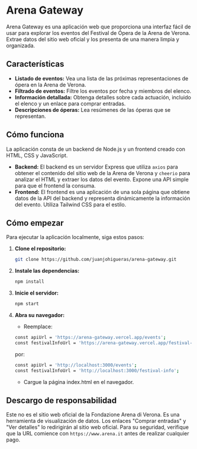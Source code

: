 # Arena Gateway

Arena Gateway es una aplicación web que proporciona una interfaz fácil de usar para explorar los eventos del Festival de Ópera de la Arena de Verona. Extrae datos del sitio web oficial y los presenta de una manera limpia y organizada.

## Características

- **Listado de eventos:** Vea una lista de las próximas representaciones de ópera en la Arena de Verona.
- **Filtrado de eventos:** Filtre los eventos por fecha y miembros del elenco.
- **Información detallada:** Obtenga detalles sobre cada actuación, incluido el elenco y un enlace para comprar entradas.
- **Descripciones de óperas:** Lea resúmenes de las óperas que se representan.

## Cómo funciona

La aplicación consta de un backend de Node.js y un frontend creado con HTML, CSS y JavaScript.

- **Backend:** El backend es un servidor Express que utiliza `axios` para obtener el contenido del sitio web de la Arena de Verona y `cheerio` para analizar el HTML y extraer los datos del evento. Expone una API simple para que el frontend la consuma.
- **Frontend:** El frontend es una aplicación de una sola página que obtiene datos de la API del backend y representa dinámicamente la información del evento. Utiliza Tailwind CSS para el estilo.

## Cómo empezar

Para ejecutar la aplicación localmente, siga estos pasos:

1. **Clone el repositorio:**
   ```bash
   git clone https://github.com/juanjohigueras/arena-gateway.git
   ```

2. **Instale las dependencias:**
   ```bash
   npm install
   ```

3. **Inicie el servidor:**
   ```bash
   npm start
   ```

4. **Abra su navegador:**
   - Reemplace:

   ```bash
   const apiUrl = 'https://arena-gateway.vercel.app/events';
   const festivalInfoUrl = 'https://arena-gateway.vercel.app/festival-info';
   ```
   por:

   ```bash
   const apiUrl = 'http://localhost:3000/events';
   const festivalInfoUrl = 'http://localhost:3000/festival-info';
   ```

   - Cargue la página index.html en el navegador.

## Descargo de responsabilidad

Este no es el sitio web oficial de la Fondazione Arena di Verona. Es una herramienta de visualización de datos. Los enlaces "Comprar entradas" y "Ver detalles" lo redirigirán al sitio web oficial. Para su seguridad, verifique que la URL comience con `https://www.arena.it` antes de realizar cualquier pago.